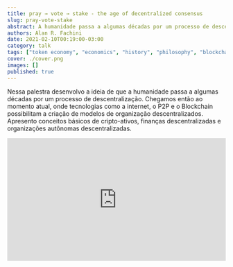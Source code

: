 ```yaml
---
title: pray → vote → stake - the age of decentralized consensus
slug: pray-vote-stake
abstract: A humanidade passa a algumas décadas por um processo de descentralização, nos trazendo até o momento atual onde tecnologias como Blockchain possibilitam a criação de modelos financeiros descentralizados. Apresentamos conceitos básicos de cripto-moedas, finanças descentralizadas e organizações autônomas descentralizadas.
authors: Alan R. Fachini
date: 2021-02-10T00:19:00-03:00
category: talk
tags: ["token economy", "economics", "history", "philosophy", "blockchain"]
cover: ./cover.png
images: []
published: true
---
```


Nessa palestra desenvolvo a ideia de que a humanidade passa a algumas décadas
por um processo de descentralização. Chegamos então ao momento atual, onde
tecnologias como a internet, o P2P e o Blockchain possibilitam a criação de
modelos de organização descentralizados. Apresento conceitos básicos de
cripto-ativos, finanças descentralizadas e organizações autônomas descentralizadas.

<div style="left: 0; width: 100%; height: 0; position: relative; padding-bottom: 56.1972%;"><iframe src="https://speakerdeck.com/player/38cc123c5ca74161a1e0b88d990aae63" style="border: 0; top: 0; left: 0; width: 100%; height: 100%; position: absolute;" allowfullscreen scrolling="no" allow="encrypted-media"></iframe></div>
